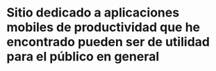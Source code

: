 # Sitio dedicado a aplicaciones mobiles de productividad que he encontrado pueden ser de utilidad para el público en general

